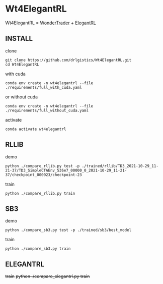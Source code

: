 # Wt4ElegantRL
Wt4ElegantRL = [WonderTrader](https://github.com/wondertrader/wtpy) + [ElegantRL](https://github.com/AI4Finance-Foundation/ElegantRL)

## INSTALL
clone
```
git clone https://github.com/drlgistics/Wt4ElegantRL.git
cd Wt4ElegantRL
```

with cuda
```
conda env create -n wt4elegantrl --file ./requirements/full_with_cuda.yaml
```

or without cuda
```
conda env create -n wt4elegantrl --file ./requirements/full_without_cuda.yaml
```

activate
```
conda activate wt4elegantrl
```

## RLLIB
demo
```
python ./compare_rllib.py test -p ./trained/rllib/TD3_2021-10-29_11-21-37/TD3_SimpleCTAEnv_536e7_00000_0_2021-10-29_11-21-37/checkpoint_000023/checkpoint-23
```

train
```
python ./compare_rllib.py train
```

## SB3
demo
```
python ./compare_sb3.py test -p ./trained/sb3/best_model
```

train
```
python ./compare_sb3.py train
```

## ELEGANTRL
~~train~~
~~python ./compare_elegantrl.py train~~